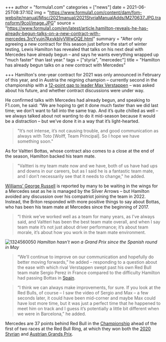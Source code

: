 +++
author = "formula1.com"
categories = ["news"]
date = 2021-06-25T08:37:10Z
img = "https://www.formula1.com/content/dam/fom-website/manual/Misc/2021manual/2021StyriaManualAdds/M270637.JPG.transform/9col/image.JPG"
source = "https://www.formula1.com/en/latest/article.hamilton-reveals-he-has-already-begun-talks-on-a-new-contract-with-mercedes.3rcYyujn7AxvkblyVWwOQE.html"
summary = "After only agreeing a new contract for this season just before the start of winter testing, Lewis Hamilton has revealed that talks on his next deal with Mercedes have already begun – and says he wants everything wrapped up \"much faster\" than last year."
tags = ["styria", "mercedec"]
title = "Hamilton has already begun talks on a new contract with Mercedes"

+++
Hamilton's one-year contract for 2021 was only announced in February of this year, and in Austria the reigning champion – currently second in the championship with a [12-point gap to leader Max Verstappen](https://www.formula1.com/en/results/driver-standings.html) – was asked about his future, and whether contract discussions were under way.

He confirmed talks with Mercedes had already begun, and speaking to F1.com, he said: “We are hoping to get it done much faster than we did last time; we don’t want to fall into the same trap. And it’s quite chilled as well – we always talked about not wanting to do it mid-season because it would be a distraction – but we’ve done it in a way that it’s light-hearted.

> "It’s not intense, it’s not causing trouble, and good communication as always with Toto \[Wolff, Team Principal\]. So I hope we have something soon."

As for Valtteri Bottas, whose contract also comes to a close at the end of the season, Hamilton backed his team mate.

> "Valtteri is my team mate now and we have, both of us have had ups and downs in our careers, but as I said he is a fantastic team mate, and I don’t necessarily see that it needs to change," he added.

[Williams’ George Russell](https://www.formula1.com/en/latest/article.they-want-to-win-new-williams-management-are-not-messing-around-says-russell.7jzOBVJ4eT0jrejwOsSUZZ.html) is reported by many to be waiting in the wings for a Mercedes seat as he is managed by the Silver Arrows – but Hamilton avoided any discussion over his compatriot joining the team in 2022. Instead, the Briton responded with more positive things to say about Bottas, who has been his team mate at Mercedes since the beginning of 2017.

> “I think we’ve worked well as a team for many years, as I’ve always said, and Valtteri has been the best team mate overall, and when I say team mate it’s not just about driver performance; it’s about team morale, it’s about how you work in the team mate environment.

![1324560050](https://www.formula1.com/content/dam/fom-website/manual/Misc/2021manual/2021FranceManualAdds/GettyImages-1324560050.jpg.transform/9col/image.jpg)
*Hamilton hasn't won a Grand Prix since the Spanish round in May*

> “We’ll continue to improve on our communication and hopefully do better moving forwards,” he added – responding to a question about the ease with which rival Verstappen swept past his own Red Bull team mate Sergio Perez in France compared to the difficulty Hamilton had passing Bottas in [Spain](https://www.formula1.com/en/racing/2021/Spain.html).

> “I think we can always make improvements, for sure. If you look at the Red Bulls, of course – I saw the video of Sergio and Max – a few seconds later, it could have been mid-corner and maybe Max could have lost more time, but it was just a perfect time that he happened to meet him on track and I guess it’s potentially a little bit different when we were in Barcelona,” he added.

Mercedes are 37 points behind Red Bull in the [Championship](https://www.formula1.com/en/results/constructor-standings.html) ahead of the first of two races at the Red Bull Ring, at which they won both the [2020 Styrian](https://www.formula1.com/en/racing/2020/Styria.html) and [Austrian Grands Prix](https://www.formula1.com/en/racing/2020/Austria.html).